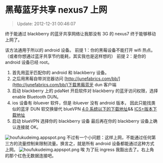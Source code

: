# 黑莓蓝牙共享 nexus7 上网

> Update: 2012-12-31 00:46:07

终于能通过 blackberry 的蓝牙共享网络让我那没有 3G 的 nexus7 终于能够移动上网了。

该方法通用于所以的 android 设备。
前提 1：你的黑莓设备不能打开 wifi 热点。（或者你想通过蓝牙共享节约能耗，其实我也是这样想的）
前提 2：是你的 android 设备已经 root。

1.  首先用蓝牙匹配你的 android 和 blackberry 设备。
1.  之后用黑莓自带浏览器访问 [http://junefabrics.com/bb/](http://junefabrics.com/bb/)下载黑莓蓝牙 dun 客户端
1.  启动 blackberry 上的 pdaNet 开启软件对 blackberry 的蓝牙访问权限，选择 enable Bluetooth DUN。
1.  ios 设备有 ibluever 软件，但是 ibluever 没有 android 版本，
    因此只能找类似的蓝牙 DUN 软交换替代 blueVPN [4.0 系统以下的下载地址](https://play.google.com/store/apps/details?id=com.bluevpn&hl=en)&& [ICS+版本下载地址](https://play.google.com/store/apps/details?id=com.bluexvpn)
1.  启动 blueVPN 选择你的 blackberry 设备 最后再在你的 blackberry 设备上确认连接就 OK。

![houfukudeimg.appspot.png](https://s2.loli.net/2022/01/28/9gi7fH142YWNdTx.png)
不过有一个小问题：这样上网，不能通过任何第三方的流量控制来限制流量。换言之，就是所有 android 设备都能通过这种方式上网。
![houfukudeimg.appspot.png](https://s2.loli.net/2022/01/28/fm8E6gb7cK3L1z5.png)
唉 为了玩 ingress 我豁出去了。右上角的那个红色无数据连接吧。
